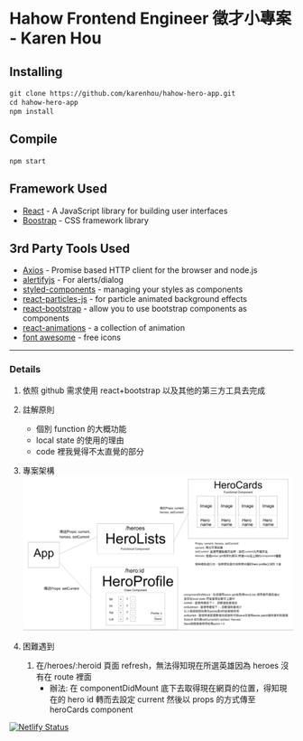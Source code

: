 # Hahow Frontend Engineer 徵才小專案 - Karen Hou

## Installing

```
git clone https://github.com/karenhou/hahow-hero-app.git
cd hahow-hero-app
npm install
```

## Compile

```
npm start
```

## Framework Used

- [React](https://reactjs.org/) - A JavaScript library for building user interfaces
- [Boostrap](https://getbootstrap.com/) - CSS framework library

## 3rd Party Tools Used

- [Axios](https://github.com/axios/axios) - Promise based HTTP client for the browser and node.js
- [alertifyjs](https://alertifyjs.com/) - For alerts/dialog
- [styled-components](https://www.styled-components.com/) - managing your styles as components
- [react-particles-js](https://www.npmjs.com/package/react-particles-js) - for particle animated background effects
- [react-bootstrap](https://react-bootstrap.github.io/) - allow you to use bootstrap components as components
- [react-animations](https://www.npmjs.com/package/react-animations) - a collection of animation
- [font awesome](https://fontawesome.com/) - free icons

---

### Details

1. 依照 github 需求使用 react+bootstrap 以及其他的第三方工具去完成
2. 註解原則

   - 個別 function 的大概功能
   - local state 的使用的理由
   - code 裡我覺得不太直覺的部分

3. 專案架構
   ![](assets/structure.png)

4. 困難遇到
   1. 在/heroes/:heroid 頁面 refresh，無法得知現在所選英雄因為 heroes 沒有在 route 裡面
      - 辦法: 在 componentDidMount 底下去取得現在網頁的位置，得知現在的 hero id 轉而去設定 current 然後以 props 的方式傳至 heroCards component

[![Netlify Status](https://api.netlify.com/api/v1/badges/11f5c39a-0127-44f0-98ef-f9aa51f0ff6e/deploy-status)](https://app.netlify.com/sites/gallant-raman-6b9711/deploys)
